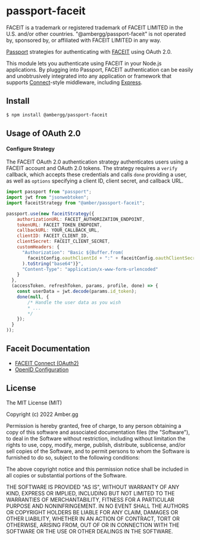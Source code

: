 # passport-faceit

FACEIT is a trademark or registered trademark of FACEIT LIMITED in the U.S. and/or other countries. "@ambergg/passport-faceit" is not operated by, sponsored by, or affiliated with FACEIT LIMITED in any way.

[Passport](http://passportjs.org/) strategies for authenticating with [FACEIT](https://faceit.com/)
using OAuth 2.0.

This module lets you authenticate using FACEIT in your Node.js applications.
By plugging into Passport, FACEIT authentication can be easily and
unobtrusively integrated into any application or framework that supports
[Connect](http://www.senchalabs.org/connect/)-style middleware, including
[Express](http://expressjs.com/).

## Install
```bash
$ npm install @ambergg/passport-faceit
```
## Usage of OAuth 2.0

#### Configure Strategy

The FACEIT OAuth 2.0 authentication strategy authenticates users using a FACEIT
account and OAuth 2.0 tokens. The strategy requires a `verify` callback, which
accepts these credentials and calls `done` providing a user, as well as
`options` specifying a client ID, client secret, and callback URL.

```javascript
import passport from "passport";
import jwt from "jsonwebtoken";
import faceitStrategy from "@amber/passport-faceit";

passport.use(new faceitStrategy({
    authorizationURL: FACEIT_AUTHORIZATION_ENDPOINT,
    tokenURL: FACEIT_TOKEN_ENDPOINT,
    callbackURL: YOUR_CALLBACK_URL,
    clientID: FACEIT_CLIENT_ID,
    clientSecret: FACEIT_CLIENT_SECRET,
    customHeaders: {
      "Authorization": "Basic ${Buffer.from(
        faceitConfig.oauthClientId + ":" + faceitConfig.oauthClientSecret
      ).toString("base64")}",
      "Content-Type": "application/x-www-form-urlencoded"
    }
  },
  (accessToken, refreshToken, params, profile, done) => {
    const userData = jwt.decode(params.id_token);
    done(null, {
        /* Handle the user data as you wish
        * ...
        */
    });
  }
));
```

## Faceit Documentation
- [FACEIT Connect (OAuth2)](https://cdn.faceit.com/third_party/docs/FACEIT_Connect_3.0.pdf)
- [OpenID Configuration](https://api.faceit.com/auth/v1/openid_configuration)

## License

The MIT License (MIT)

Copyright (c) 2022 Amber.gg

Permission is hereby granted, free of charge, to any person obtaining a copy of this software and associated documentation files (the "Software"), to deal in the Software without restriction, including without limitation the rights to use, copy, modify, merge, publish, distribute, sublicense, and/or sell copies of the Software, and to permit persons to whom the Software is furnished to do so, subject to the following conditions:

The above copyright notice and this permission notice shall be included in all copies or substantial portions of the Software.

THE SOFTWARE IS PROVIDED "AS IS", WITHOUT WARRANTY OF ANY KIND, EXPRESS OR IMPLIED, INCLUDING BUT NOT LIMITED TO THE WARRANTIES OF MERCHANTABILITY, FITNESS FOR A PARTICULAR PURPOSE AND NONINFRINGEMENT. IN NO EVENT SHALL THE AUTHORS OR COPYRIGHT HOLDERS BE LIABLE FOR ANY CLAIM, DAMAGES OR OTHER LIABILITY, WHETHER IN AN ACTION OF CONTRACT, TORT OR OTHERWISE, ARISING FROM, OUT OF OR IN CONNECTION WITH THE SOFTWARE OR THE USE OR OTHER DEALINGS IN THE SOFTWARE.
